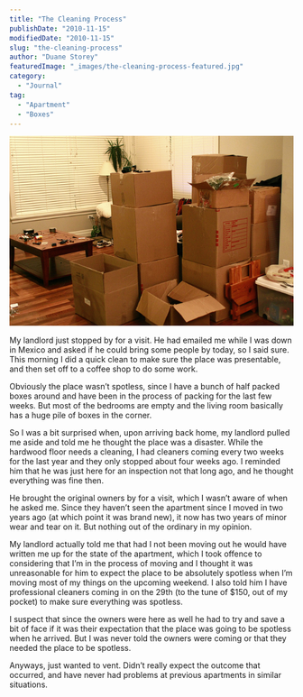 ```yaml
---
title: "The Cleaning Process"
publishDate: "2010-11-15"
modifiedDate: "2010-11-15"
slug: "the-cleaning-process"
author: "Duane Storey"
featuredImage: "_images/the-cleaning-process-featured.jpg"
category:
  - "Journal"
tag:
  - "Apartment"
  - "Boxes"
---
```


[![](_images/the-cleaning-process-1.jpg "Packing")](http://www.migratorynerd.com/wordpress/wp-content/uploads/2010/11/5144848995_55291311f8_z-1.jpg)

My landlord just stopped by for a visit. He had emailed me while I was down in Mexico and asked if he could bring some people by today, so I said sure. This morning I did a quick clean to make sure the place was presentable, and then set off to a coffee shop to do some work.

Obviously the place wasn’t spotless, since I have a bunch of half packed boxes around and have been in the process of packing for the last few weeks. But most of the bedrooms are empty and the living room basically has a huge pile of boxes in the corner.

So I was a bit surprised when, upon arriving back home, my landlord pulled me aside and told me he thought the place was a disaster. While the hardwood floor needs a cleaning, I had cleaners coming every two weeks for the last year and they only stopped about four weeks ago. I reminded him that he was just here for an inspection not that long ago, and he thought everything was fine then.

He brought the original owners by for a visit, which I wasn’t aware of when he asked me. Since they haven’t seen the apartment since I moved in two years ago (at which point it was brand new), it now has two years of minor wear and tear on it. But nothing out of the ordinary in my opinion.

My landlord actually told me that had I not been moving out he would have written me up for the state of the apartment, which I took offence to considering that I’m in the process of moving and I thought it was unreasonable for him to expect the place to be absolutely spotless when I’m moving most of my things on the upcoming weekend. I also told him I have professional cleaners coming in on the 29th (to the tune of $150, out of my pocket) to make sure everything was spotless.

I suspect that since the owners were here as well he had to try and save a bit of face if it was their expectation that the place was going to be spotless when he arrived. But I was never told the owners were coming or that they needed the place to be spotless.

Anyways, just wanted to vent. Didn’t really expect the outcome that occurred, and have never had problems at previous apartments in similar situations.